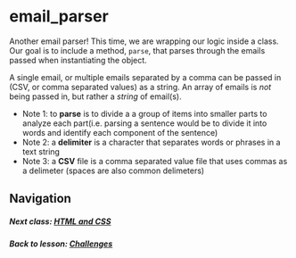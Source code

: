 # email_parser
Another email parser! This time, we are wrapping our logic inside a class. Our goal is to include a method, `parse`, that parses through the emails passed when instantiating the object.  

A single email, or multiple emails separated by a comma can be passed in (CSV, or comma separated values) as a string. An array of emails is *not* being passed in, but rather a *string* of email(s).  

- Note 1: to **parse** is to divide a a group of items into smaller parts to analyze each part(i.e. parsing a sentence would be to divide it into words and identify each component of the sentence)
- Note 2: a **delimiter** is a character that separates words or phrases in a text string
- Note 3: a **CSV** file is a comma separated value file that uses commas as a delimeter (spaces are also common delimeters)


## Navigation  
##### Next class: [HTML and CSS](https://github.com/Coderdotnew/intro_web_apps_acp/tree/master/08_class)  
##### Back to lesson: [Challenges](https://github.com/Coderdotnew/intro_web_apps_acp/tree/master/07_class/03_challenges)  